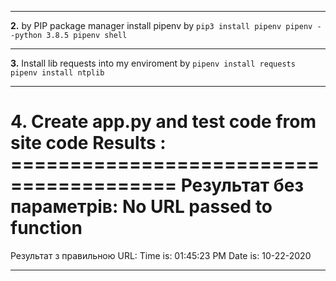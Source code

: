 ***
**2.** by PIP package manager install pipenv by `pip3 install pipenv pipenv --python 3.8.5 pipenv shell`
***
**3.** Install lib requests into my enviroment by `pipenv install requests pipenv install ntplib`
*** 
**4.** Create app.py and test code from site code Results : ========================================
Результат без параметрів: 
No URL passed to function
========================================
Результат з правильною URL: 
Time is:  01:45:23 PM
Date is:  10-22-2020
***
